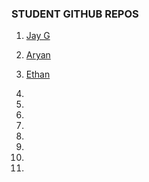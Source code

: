 ### STUDENT GITHUB REPOS

1. [Jay G](https://github.com/jayjgurung/JayG_MTEC2280-FALL-)

2. [Aryan](https://github.com/AryanLnu/-PhysComp_Aryan)

3. [Ethan](https://github.com/equigs8/PhysComp_Ethan)

4. 

5. 

6. 

7. 

8. 

9. 

10. 

11. 
